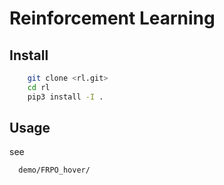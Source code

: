 # Reinforcement Learning

## Install
```bash
    git clone <rl.git>
    cd rl
    pip3 install -I .
```

## Usage
see
```bash
  demo/FRPO_hover/
```
